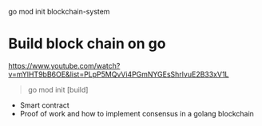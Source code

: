 go mod init blockchain-system

# Build block chain on go

https://www.youtube.com/watch?v=mYlHT9bB6OE&list=PLpP5MQvVi4PGmNYGEsShrlvuE2B33xV1L

> go mod init [build]

- Smart contract
- Proof of work and how to implement consensus in a golang blockchain
